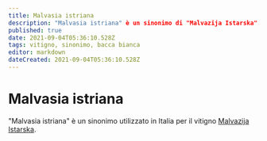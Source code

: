 ```yaml
---
title: Malvasia istriana
description: "Malvasia istriana" è un sinonimo di "Malvazija Istarska".
published: true
date: 2021-09-04T05:36:10.528Z
tags: vitigno, sinonimo, bacca bianca
editor: markdown
dateCreated: 2021-09-04T05:36:10.528Z
---
```


# Malvasia istriana

"Malvasia istriana" è un sinonimo utilizzato in Italia per il vitigno [Malvazija Istarska](/vitigni/bacca-bianca/malvazija-istarska).